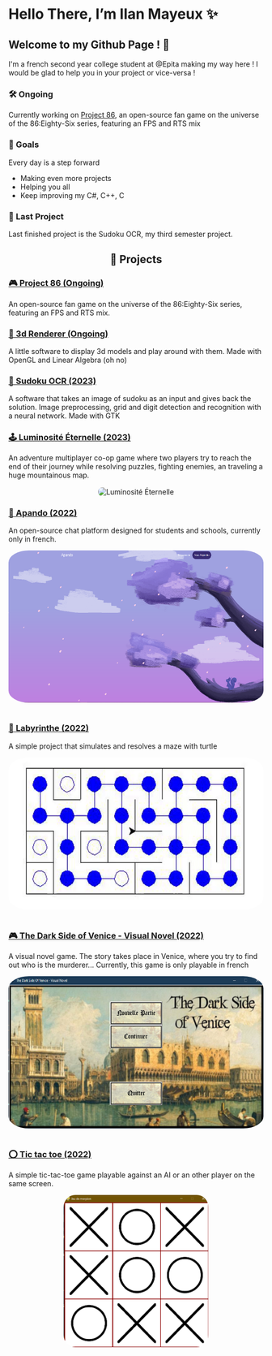 # Hello There, I’m Ilan Mayeux ✨
## Welcome to my Github Page ! 🎉

I'm a french second year college student at @Epita making my way here ! I would be glad to help you in your project or vice-versa !

### 🛠 Ongoing 

Currently working on [Project 86](https://github.com/Taliayaya/Project-86), an open-source fan game on the universe of the 86:Eighty-Six series, featuring an FPS and RTS mix

### 🎯 Goals

Every day is a step forward

- Making even more projects
- Helping you all
- Keep improving my C#, C++, C

### 🎀 Last Project

Last finished project is the Sudoku OCR, my third semester project.

<h2 align="center">📂 Projects</h2>

### [🎮 Project 86 (Ongoing)](https://github.com/Taliayaya/Project-86)

An open-source fan game on the universe of the 86:Eighty-Six series, featuring an FPS and RTS mix.

### [🧊 3d Renderer (Ongoing)](https://github.com/Taliayaya/3d-renderer)

A little software to display 3d models and play around with them. Made with OpenGL and Linear Algebra (oh no)

### [🎲 Sudoku OCR (2023)](https://github.com/Taliayaya/S3Project)

A software that takes an image of sudoku as an input and gives back the solution. Image preprocessing, grid and digit detection and recognition with a neural network. Made with GTK

### [🕹 Luminosité Éternelle (2023)](https://github.com/Taliayaya/Luminosite-Eternelle-public)
An adventure multiplayer co-op game where two players try to reach the end of their journey while resolving puzzles, fighting enemies, an traveling a huge mountainous map.
<div align="center"><img src="https://user-images.githubusercontent.com/84530101/224564001-8ff606ed-e1bf-4f6e-a515-4dec3497833c.png" alt="Luminosité Éternelle" align="center" height="350px" style="border-radius:8px"/></div>

### [💬 Apando (2022)](https://github.com/Taliayaya/Apando)
An open-source chat platform designed for students and schools, currently only in french.
<div align="center"><img src="assets/apando.png" alt="apando" align="center" height="300px" style="border-radius:8%"/></div>

<br />

### [🧱 Labyrinthe (2022)](https://github.com/Taliayaya/Labyrinthe)
A simple project that simulates and resolves a maze with turtle

<div align="center"><img src="assets/labyrinthe.gif" alt="maze" align="center" height="300px" style="border-radius:8%"/></div>

<br />

###  [🎮 The Dark Side of Venice - Visual Novel (2022)](https://github.com/Taliayaya/Visual_Novel)
A visual novel game. The story takes place in Venice, where you try to find out who is the murderer... Currently, this game is only playable in french

<div align="center"><img src="assets/visual_novel.png" alt="visual novel" align="center" height="300px" style="border-radius:8%"/></div>
<br/> 

### [⭕ Tic tac toe (2022)](https://github.com/Taliayaya/nsi-morpion)
A simple tic-tac-toe game playable against an AI or an other player on the same screen.

<div align="center"><img src="assets/tic-tac-toe.png" alt="tic tac toe" align="center" height="300px" style="border-radius:8%"/></div>
